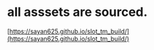 # all asssets are sourced.
[https://sayan625.github.io/slot_tm_build/](https://sayan625.github.io/slot_tm_build/)

